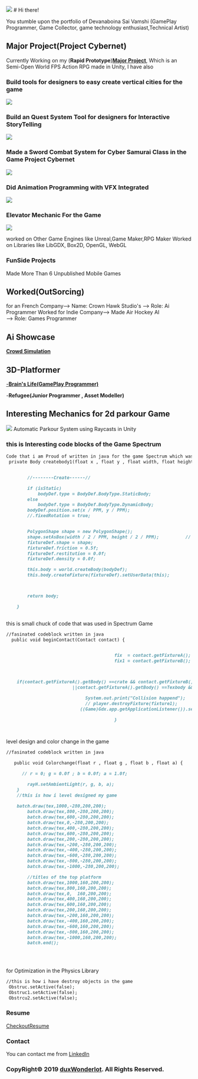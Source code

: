 <img src="img/bg1.png">
# Hi there!
  
You stumble upon the portfolio of Devanaboina Sai Vamshi
(GamePlay Programmer, Game Collector, game technology enthusiast,Technical Artist)
 
## Major Project(Project Cybernet)

Currently Working on my (**Rapid Prototype**)**[Major Project](https://youtu.be/oo1xqFDnayA)**, Which is an Semi-Open World FPS Action RPG made in Unity, I have also

### Build tools for designers to easy create vertical cities for the game
<img src="img/Screenshot_259.png">

### Build an Quest System Tool for designers for Interactive StoryTelling 
<img src="img/Screenshot_267.png">

### Made a Sword Combat System for Cyber Samurai Class in the Game Project Cybernet 
<img src="img/Screenshot_263.png">

### Did Animation Programming with VFX Integrated
<img src="img/Screenshot_264.png">

### Elevator Mechanic For the Game
<img src="Screenshot (167).png">
 
worked on Other Game Engines like 
Unreal,Game Maker,RPG Maker
Worked on Libraries like LibGDX, Box2D, OpenGL, WebGL

### FunSide Projects

Made More Than 6 Unpublished Mobile Games
## Worked(OutSorcing) 
for an French Company--> Name: Crown Hawk Studio's
                                        --> Role: Ai Programmer
Worked for Indie Company--> Made Air Hockey AI  
                                        --> Role: Games Programmer
## Ai Showcase
[**Crowd Simulation** ](https://youtu.be/AQYjHYnetUE) 

## 3D-Platformer 
[-**Brain's Life(GamePlay Programmer)**](https://www.youtube.com/watch?v=9DbjPjFcU34&t=3s)

-**Refugee(Junior Programmer , Asset Modeller)**

## Interesting Mechanics for 2d parkour Game 
 
<img src="Screenshot (61).png">
 Automatic Parkour System using Raycasts in Unity

### this is Interesting code blocks of the Game Spectrum 
```markdown
Code that i am Proud of written in java for the game Spectrum which was inspired from a game called "Hue"
 private Body createbody1(float x , float y , float width, float height, boolean isStatic , World world){


        //--------Create------//

        if (isStatic)
            bodyDef.type = BodyDef.BodyType.StaticBody;
        else
            bodyDef.type = BodyDef.BodyType.DynamicBody;
        bodyDef.position.set(x / PPM, y / PPM);
        //.fixedRotation = true;


        PolygonShape shape = new PolygonShape();
        shape.setAsBox(width / 2 / PPM, height / 2 / PPM);          // taking bodies position
        fixtureDef.shape = shape;
        fixtureDef.friction = 0.5f;
        fixtureDef.restitution = 0.0f;
        fixtureDef.density = 0.0f;

        this.body = world.createBody(bodyDef);
        this.body.createFixture(fixtureDef).setUserData(this);



        return body;

    }
 
```
this is small chuck of code that was used in Spectrum Game
```markdown
//fasinated codeblock written in java
  public void beginContact(Contact contact) {


                                         fix  = contact.getFixtureA();
                                         fix1 = contact.getFixtureB();



    if(contact.getFixtureA().getBody() ==crate && contact.getFixtureB().getBody() == Texbody
                         ||contact.getFixtureA().getBody() ==Texbody && contact.getFixtureB().getBody() == crate){

                              System.out.print("Collision happend");
                              // player.destroyFixture(fixture1);
                            ((Game)Gdx.app.getApplicationListener()).setScreen(new level2());// this is used for screen change

                                         }

 
```
level design and color change in the game 
```markdown
//fasinated codeblock written in java

   public void Colorchange(float r , float g , float b , float a) {

      // r = 0; g = 0.0f ; b = 0.0f; a = 1.0f;

        rayH.setAmbientLight(r, g, b, a);
    }
    //this is how i level designed my game
    
    batch.draw(tex,1000,-280,200,200);
        batch.draw(tex,800,-280,200,200);
        batch.draw(tex,600,-280,200,200);
        batch.draw(tex,0,-280,200,200);
        batch.draw(tex,400,-280,200,200);
        batch.draw(tex,600,-280,200,200);
        batch.draw(tex,200,-280,200,200);
        batch.draw(tex,-200,-280,200,200);
        batch.draw(tex,-400,-280,200,200);
        batch.draw(tex,-600,-280,200,200);
        batch.draw(tex,-800,-280,200,200);
        batch.draw(tex,-1000,-280,200,200);

        //titles of the top platform
        batch.draw(tex,1000,160,200,200);
        batch.draw(tex,800,160,200,200);
        batch.draw(tex,0,  160,200,200);
        batch.draw(tex,400,160,200,200);
        batch.draw(tex,600,160,200,200);
        batch.draw(tex,200,160,200,200);
        batch.draw(tex,-200,160,200,200);
        batch.draw(tex,-400,160,200,200);
        batch.draw(tex,-600,160,200,200);
        batch.draw(tex,-800,160,200,200);
        batch.draw(tex,-1000,160,200,200);
        batch.end();
        
        
    
```
for Optimization in the Physics Library
```markdown
//this is how i have destroy objects in the game
 Obstruc.setActive(false);
 Obstruc1.setActive(false);
 Obstrcu2.setActive(false);
 ```
 
### Resume 
[CheckoutResume](https://github.com/duxWonderlot/DevanaboinaSaiVamshi/blob/master/D%20Sai%20Vamshi%20resume%20pdf.pdf) 
 
### Contact
You can contact me from [LinkedIn](https://in.linkedin.com/in/devanaboina-sai-vamshi-218300156)
 
### CopyRight© 2019 [duxWonderlot](https://duxwonderlot.github.io/portfolio/). All Rights Reserved.

 
 
